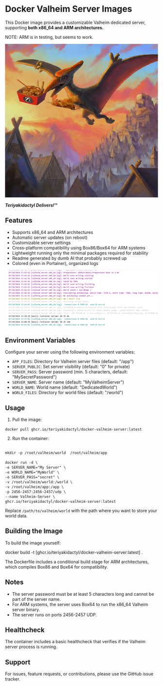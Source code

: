 # Docker Valheim Server Images

This Docker image provides a customizable Valheim dedicated server, supporting **both x86_64 and ARM architectures.** 

NOTE: ARM is in testing, but seems to work.

![Teriyakidactyl Delivers!™](/images/teriyakidactyl_valheim.png)

**_Teriyakidactyl Delivers!™_**

## Features

- Supports x86_64 and ARM architectures
- Automatic server updates (on reboot)
- Customizable server settings
- Cross-platform compatibility using Box86/Box64 for ARM systems
- Lightweight running only the minimal packages required for stability
- Readme generated by dumb AI that probably screwed up 
- Colored (even in Portainer), organized logs

![Teriyakidactyl Delivers!™](/images/logs.png)

## Environment Variables

Configure your server using the following environment variables:

- `APP_FILES`: Directory for Valheim server files (default: "/app")
- `SERVER_PUBLIC`: Set server visibility (default: "0" for private)
- `SERVER_PASS`: Server password (min. 5 characters, default: "MySecretPassword")
- `SERVER_NAME`: Server name (default: "MyValheimServer")
- `WORLD_NAME`: World name (default: "DedicatedWorld")
- `WORLD_FILES`: Directory for world files (default: "/world")

## Usage

1. Pull the image:
   
```docker pull ghcr.io/teriyakidactyl/docker-valheim-server:latest```

2. Run the container:
   
```

mkdir -p /root/valheim/world  /root/valheim/app

docker run -d \
-e SERVER_NAME="My Server" \
-e WORLD_NAME="MyWorld" \
-e SERVER_PASS="secret" \
-v /root/valheim/world:/world \
-v /root/valheim/app:/app \
-p 2456-2457:2456-2457/udp \
--name Valheim-Server \
ghcr.io/teriyakidactyl/docker-valheim-server:latest

```

Replace `/path/to/valheim/world` with the path where you want to store your world data.

## Building the Image

To build the image yourself:

docker build -t [ghcr.io/teriyakidactyl/docker-valheim-server:latest] .

The Dockerfile includes a conditional build stage for ARM architectures, which compiles Box86 and Box64 for compatibility.

## Notes

- The server password must be at least 5 characters long and cannot be part of the server name.
- For ARM systems, the server uses Box64 to run the x86_64 Valheim server binary.
- The server runs on ports 2456-2457 UDP.

## Healthcheck

The container includes a basic healthcheck that verifies if the Valheim server process is running.

## Support

For issues, feature requests, or contributions, please use the GitHub issue tracker.

